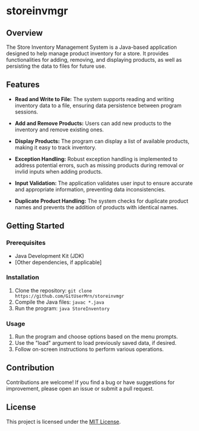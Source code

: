 # storeinvmgr

## Overview

The Store Inventory Management System is a Java-based application designed to help manage product inventory for a store. It provides functionalities for adding, removing, and displaying products, as well as persisting the data to files for future use.

## Features

- **Read and Write to File:** The system supports reading and writing inventory data to a file, ensuring data persistence between program sessions.

- **Add and Remove Products:** Users can add new products to the inventory and remove existing ones.

- **Display Products:** The program can display a list of available products, making it easy to track inventory.

- **Exception Handling:** Robust exception handling is implemented to address potential errors, such as missing products during removal or invlid inputs when adding products.

- **Input Validation:** The application validates user input to ensure accurate and appropriate information, preventing data inconsistencies.

- **Duplicate Product Handling:** The system checks for duplicate product names and prevents the addition of products with identical names.

## Getting Started

### Prerequisites

- Java Development Kit (JDK)
- [Other dependencies, if applicable]

### Installation

1. Clone the repository: `git clone https://github.com/GitUserMrn/storeinvmgr`
2. Compile the Java files: `javac *.java`
3. Run the program: `java StoreInventory`

### Usage

1. Run the program and choose options based on the menu prompts.
2. Use the "load" argument to load previously saved data, if desired.
3. Follow on-screen instructions to perform various operations.

## Contribution

Contributions are welcome! If you find a bug or have suggestions for improvement, please open an issue or submit a pull request.

## License

This project is licensed under the [MIT License](LICENSE).

